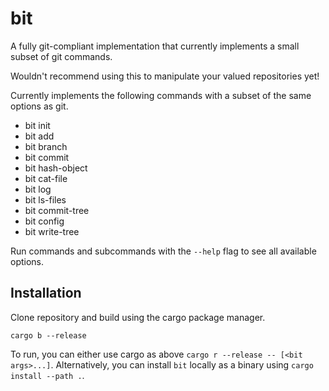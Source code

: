 # bit

A fully git-compliant implementation that currently implements a small subset of git
commands.

Wouldn't recommend using this to manipulate your valued repositories yet!

Currently implements the following commands with a subset of the
same options as git.

- bit init
- bit add
- bit branch
- bit commit
- bit hash-object
- bit cat-file
- bit log
- bit ls-files
- bit commit-tree
- bit config
- bit write-tree

Run commands and subcommands with the `--help` flag to see all available
options.

## Installation

Clone repository and build using the cargo package manager.

`cargo b --release`

To run, you can either use cargo as above `cargo r --release -- [<bit args>...]`.
Alternatively, you can install `bit` locally as a binary using `cargo install --path .`.
